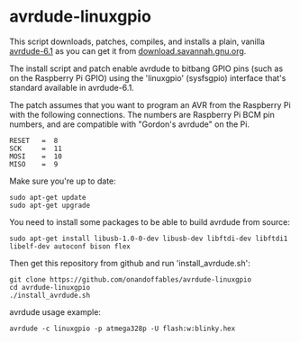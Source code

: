 avrdude-linuxgpio
=================

This script downloads, patches, compiles, and installs a plain, vanilla [avrdude-6.1](http://download.savannah.gnu.org/releases/avrdude/avrdude-6.1.tar.gz) as you can get it from [download.savannah.gnu.org](http://download.savannah.gnu.org/releases/avrdude/).

The install script and patch enable avrdude to bitbang GPIO pins (such as on the Raspberry Pi GPIO) using the 'linuxgpio' (sysfsgpio) interface that's standard available in avrdude-6.1.

The patch assumes that you want to program an AVR from the Raspberry Pi with the following connections. The numbers are Raspberry Pi BCM pin numbers, and are compatible with "Gordon's avrdude" on the Pi.

	RESET   =  8
	SCK     =  11
	MOSI    =  10
	MISO    =  9

Make sure you're up to date:

	sudo apt-get update
	sudo apt-get upgrade

You need to install some packages to be able to build avrdude from source:

	sudo apt-get install libusb-1.0-0-dev libusb-dev libftdi-dev libftdi1 libelf-dev autoconf bison flex

Then get this repository from github and run 'install_avrdude.sh':

	git clone https://github.com/onandoffables/avrdude-linuxgpio
	cd avrdude-linuxgpio
	./install_avrdude.sh

avrdude usage example:

	avrdude -c linuxgpio -p atmega328p -U flash:w:blinky.hex
